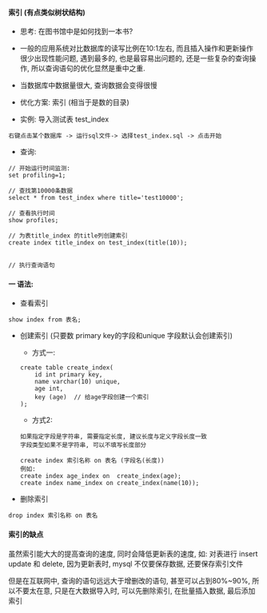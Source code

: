 #### 索引 (有点类似树状结构)

- 思考: 在图书馆中是如何找到一本书?

- 一般的应用系统对比数据库的读写比例在10:1左右, 而且插入操作和更新操作很少出现性能问题, 遇到最多的, 也是最容易出问题的, 还是一些复杂的查询操作, 所以查询语句的优化显然是重中之重.
- 当数据库中数据量很大, 查询数据会变得很慢
- 优化方案: 索引 (相当于是数的目录)



    
    
- 实例: 导入测试表 test_index
```
右键点击某个数据库 -> 运行sql文件-> 选择test_index.sql -> 点击开始
```

- 查询: 
```
// 开始运行时间监测:
set profiling=1;

// 查找第10000条数据
select * from test_index where title='test10000';

// 查看执行时间
show profiles;

// 为表title_index 的title列创建索引
create index title_index on test_index(title(10));


// 执行查询语句
```





#### 一 语法: 

- 查看索引
```
show index from 表名;
```

- 创建索引 (只要数 primary key的字段和unique 字段默认会创建索引)
    - 方式一:
    ```
    create table create_index(
        id int primary key,
        name varchar(10) unique,
        age int,
        key (age)  // 给age字段创建一个索引
    );
    ```

    - 方式2:
    ```
    如果指定字段是字符串, 需要指定长度, 建议长度与定义字段长度一致
    字段类型如果不是字符串, 可以不填写长度部分
    
    create index 索引名称 on 表名 (字段名(长度))
    例如: 
    create index age_index on  create_index(age);
    create index name_index on create_index(name(10));
    ```


- 删除索引
```
drop index 索引名称 on 表名
```



#### 索引的缺点
虽然索引能大大的提高查询的速度, 同时会降低更新表的速度, 如: 对表进行 insert update 和 delete, 因为更新表时, mysql 不仅要保存数据, 还要保存索引文件

但是在互联网中, 查询的语句远远大于增删改的语句, 甚至可以占到80%~90%, 所以不要太在意, 只是在大数据导入时, 可以先删除索引, 在批量插入数据, 最后添加索引
